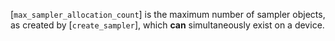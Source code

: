 [`max_sampler_allocation_count`] is
the maximum number of sampler objects, as created by
[`create_sampler`], which  **can**  simultaneously exist on a device.